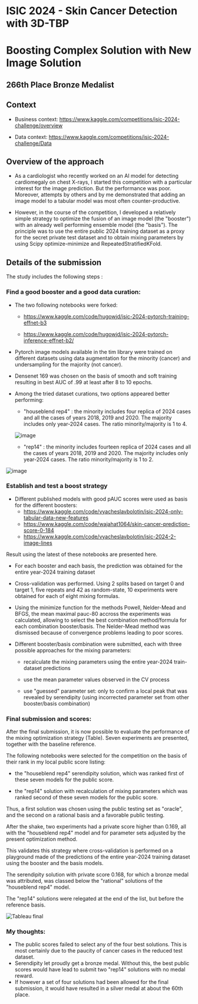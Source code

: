 # ISIC 2024 - Skin Cancer Detection with 3D-TBP
#  Boosting Complex Solution with New Image Solution 

## 266th Place Bronze Medalist

## Context

- Business context: https://www.kaggle.com/competitions/isic-2024-challenge/overview

- Data context: https://www.kaggle.com/competitions/isic-2024-challenge/Data

## Overview of the approach

-  As a cardiologist who recently worked on an AI model for detecting cardiomegaly on chest X-rays, I started this competition with a particular interest for the image prediction. But the performance was poor. Moreover, attempts by others and by me demonstrated that adding an image model to a tabular model was most often counter-productive.
 
 -  However, in the course of the competition, I developed a relatively simple strategy to optimize the fusion of an image model (the "booster") with an already well performing ensemble model (the "basis"). The principle was to use the entire public 2024 training dataset as a proxy for the secret private test dataset and to obtain mixing parameters by using Scipy optimize-minimize and RepeatedStratifiedKFold.
 
## Details of the submission

The study includes the following steps :

### Find a good booster and a good data curation:

   - The two following notebooks were forked:
   
     - https://www.kaggle.com/code/hugowjd/isic-2024-pytorch-training-effnet-b3

     - https://www.kaggle.com/code/hugowjd/isic-2024-pytorch-inference-effnet-b2/
  
  - Pytorch image models available in the tim library were trained on different datasets using data augmentation for the minority (cancer) and undersampling for the majority (not cancer).
 
  - Densenet 169 was chosen on the basis of smooth and soft training resulting in best AUC of .99 at least after 8 to 10 epochs.

  - Among the tried dataset curations, two options appeared better performing:

    - "houseblend rep4" : the minority includes four replica of 2024 cases and all the cases of years 2018, 2019 and 2020. The majority includes only year-2024 cases. The ratio minority/majority is 1 to 4.
   
    ![image](https://github.com/user-attachments/assets/a2da4086-7201-48a3-918a-b32a44fa47ce)
  

    - "rep14" :  the minority includes fourteen replica of 2024 cases and all the cases of years 2018, 2019 and 2020. The majority includes only year-2024 cases. The ratio minority/majority is 1 to 2.
    
![image](https://github.com/user-attachments/assets/8420c32d-94f1-4c80-bb45-34d46874d579)

   
### Establish and test a boost strategy

  - Different published models with good pAUC scores were used as basis for the different boosters:
    - https://www.kaggle.com/code/vyacheslavbolotin/isic-2024-only-tabular-data-new-features
    - https://www.kaggle.com/code/wajahat1064/skin-cancer-prediction-score-0-184
    - https://www.kaggle.com/code/vyacheslavbolotin/isic-2024-2-image-lines
   
Result using the latest of these notebooks are presented here.  
 
  - For each booster and each basis, the prediction was obtained for the entire year-2024 training dataset

  - Cross-validation was performed. Using 2 splits based on target 0 and target 1, five repeats and 42 as random-state, 10 experiments were obtained for each of eight mixing formulas.
 
  - Using the minimize function for the methods Powell, Nelder-Mead and BFGS, the mean maximal pauc-80 accross the experiments was calculated, allowing to select the best combination method/formula for each combination booster/basis. The Nelder-Mead method was dismissed because of convergence problems leading to poor scores.
 
  - Different booster/basis combination were submitted,  each with three possible approaches for the mixing parameters:
     
     - recalculate the mixing parameters using the entire year-2024 train-dataset predictions
     
     - use the mean parameter values observed in the CV process
     
     - use "guessed" parameter set: only to confirm a local peak that was revealed by serendipity (using incorrected parameter set from other booster/basis combination)

 ### Final submission and scores:

   After the final submission, it is now possible to evaluate the  performance of the mixing optimization strategy (Table). Seven experiments are presented, together with the baseline reference. 
   
   The following notebooks were selected for the competition on the basis of their rank in my local public score listing:

   - the "houseblend rep4" serendipity solution, which was ranked first of these seven models for the public score.
  
   - the "rep14" solution with recalculation of mixing parameters which was ranked second of these seven models for the public score.
  
   Thus, a first solution was chosen using the public testing set as "oracle", and the second on a rational basis and a favorable public testing.

   After the shake, two experiments  had  a private score higher than 0.169, all with the "houseblend rep4" model and for parameter sets adjusted by the present optimization method.

   This validates this strategy where cross-validation is performed on a playground made of the predictions of the entire year-2024 training dataset using the booster and the basis models.

   The serendipity solution with private score 0.168, for which a bronze medal was attributed, was classed below the "rational" solutions of the "houseblend rep4" model.

   The "rep14" solutions were relegated at the end of the list, but before the reference basis.
    

![Tableau final](https://github.com/user-attachments/assets/bb450a07-0122-4630-b71c-9986f6c3210c)



### My thoughts:

 - The public scores failed to select any of the four best solutions. This is most certainly due to the paucity of cancer cases in the reduced test dataset.
 - Serendipity let proudly get a bronze medal. Without this, the best public scores would have lead to submit two "rep14" solutions with no medal reward.
 - If however a set of four solutions had been allowed for the final submission, it would have resulted in a silver medal at about the 60th place.
  






